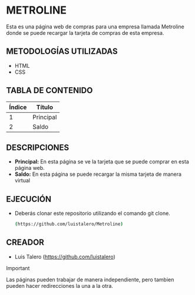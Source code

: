 # METROLINE
Esta es una página web de compras para una empresa llamada Metroline donde se puede recargar la tarjeta de compras de esta empresa.
## METODOLOGÍAS UTILIZADAS
  - HTML
  - CSS
## TABLA DE CONTENIDO
| Índice | Título |
|--|--|
| 1 | Principal |
| 2 | Saldo |
## DESCRIPCIONES
- **Principal:** En esta página se ve la tarjeta que se puede comprar en esta página web.
- **Saldo:** En esta página se puede recargar la misma tarjeta de manera virtual
## EJECUCIÓN
- Deberás clonar este repositorio utilizando el comando git clone.
  ```bash
  (https://github.com/luistalero/Metroline)
  ```
## CREADOR
  - Luis Talero (https://github.com/luistalero)
>[!IMPORTANT]
> Las páginas pueden trabajar de manera independiente, pero tambien pueden hacer redirecciones la una a la otra.
